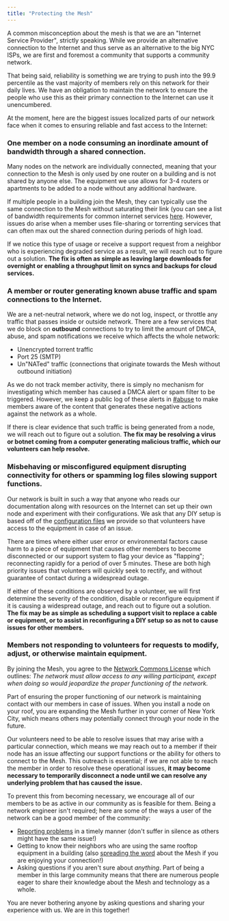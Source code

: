 ```yaml
---
title: "Protecting the Mesh"
---
```


A common misconception about the mesh is that we are an "Internet Service Provider", strictly speaking. While we provide an alternative connection to the Internet and thus serve as an alternative to the big NYC ISPs, we are first and foremost a community that supports a community network.

That being said, reliability is something we are trying to push into the 99.9 percentile as the vast majority of members rely on this network for their daily lives. We have an obligation to maintain the network to ensure the people who use this as their primary connection to the Internet can use it unencumbered.

At the moment, here are the biggest issues localized parts of our network face when it comes to ensuring reliable and fast access to the Internet:

### One member on a node consuming an inordinate amount of bandwidth through a shared connection.

Many nodes on the network are individually connected, meaning that your connection to the Mesh is only used by one router on a building and is not shared by anyone else. The equipment we use allows for 3-4 routers or apartments to be added to a node without any additional hardware.

If multiple people in a building join the Mesh, they can typically use the same connection to the Mesh without saturating their link (you can see a list of bandwidth requirements for common internet services [here](https://docs.nycmesh.net/diy/troubleshooting). However, issues do arise when a member uses file-sharing or torrenting services that can often max out the shared connection during periods of high load.

If we notice this type of usage or receive a support request from a neighbor who is experiencing degraded service as a result, we will reach out to figure out a solution. **The fix is often as simple as leaving large downloads for overnight or enabling a throughput limit on syncs and backups for cloud services.**

### A member or router generating known abuse traffic and spam connections to the Internet.

We are a net-neutral network, where we do not log, inspect, or throttle any traffic that passes inside or outside network. There are a few services that we do block on **outbound** connections to try to limit the amount of DMCA, abuse, and spam notifications we receive which affects the whole network:

- Unencrypted torrent traffic
- Port 25 (SMTP)
- Un"NATed" traffic (connections that originate towards the Mesh without outbound initiation)

As we do not track member activity, there is simply no mechanism for investigating which member has caused a DMCA alert or spam filter to be triggered. However, we keep a public log of these alerts in [#abuse](https://nycmesh.slack.com/archives/CCY36KSHY) to make members aware of the content that generates these negative actions against the network as a whole.

If there is clear evidence that such traffic is being generated from a node, we will reach out to figure out a solution. **The fix may be resolving a virus or botnet coming from a computer generating malicious traffic, which our volunteers can help resolve.**

### Misbehaving or misconfigured equipment disrupting connectivity for others or spamming log files slowing support functions.

Our network is built in such a way that anyone who reads our documentation along with resources on the Internet can set up their own node and experiment with their configurations. We ask that any DIY setup is based off of the [configuration files](https://docs.nycmesh.net/hardware/config) we provide so that volunteers have access to the equipment in case of an issue.

There are times where either user error or environmental factors cause harm to a piece of equipment that causes other members to become disconnected or our support system to flag your device as "flapping"; reconnecting rapidly for a period of over 5 minutes. These are both high priority issues that volunteers will quickly seek to rectify, and without guarantee of contact during a widespread outage.

If either of these conditions are observed by a volunteer, we will first determine the severity of the condition, disable or reconfigure equipment if it is causing a widespread outage, and reach out to figure out a solution. **The fix may be as simple as scheduling a support visit to replace a cable or equipment, or to assist in reconfiguring a DIY setup so as not to cause issues for other members.**

### Members not responding to volunteers for requests to modify, adjust, or otherwise maintain equipment.

By joining the Mesh, you agree to the [Network Commons License](https://www.nycmesh.net/ncl.pdf) which outlines:
*The network must allow access to any willing participant, except when doing so would jeopardize the proper functioning of the network.*

Part of ensuring the proper functioning of our network is maintaining contact with our members in case of issues. When you install a node on your roof, you are expanding the Mesh further in your corner of New York City, which means others may potentially connect through your node in the future.

Our volunteers need to be able to resolve issues that may arise with a particular connection, which means we may reach out to a member if their node has an issue affecting our support functions or the ability for others to connect to the Mesh. This outreach is essential; if we are not able to reach the member in order to resolve these operational issues, **it may become necessary to temporarily disconnect a node until we can resolve any underlying problem that has caused the issue.**

To prevent this from becoming necessary, we encourage all of our members to be as active in our community as is feasible for them. Being a network engineer isn't required; here are some of the ways a user of the network can be a good member of the community:

- [Reporting problems](https://www.nycmesh.net/support) in a timely manner (don't suffer in silence as others might have the same issue!)
- Getting to know their neighbors who are using the same rooftop equipment in a building (also [spreading the word](https://docs.nycmesh.net/organization/outreach) about the Mesh if you are enjoying your connection!)
- Asking questions if you aren't sure about *anything*. Part of being a member in this large community means that there are numerous people eager to share their knowledge about the Mesh and technology as a whole.

You are never bothering anyone by asking questions and sharing your experience with us. We are in this together!
